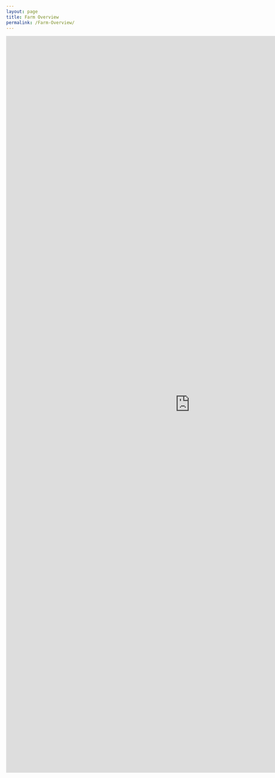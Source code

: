 ```yaml
---
layout: page
title: Farm Overview
permalink: /Farm-Overview/
---
```

<iframe
  src="https://invaio.cloud.looker.com/embed/dashboards/114?Farm%20Name=&Field%20Name="
  width="1000"
  height="2000"
  frameborder="0">
</iframe>
